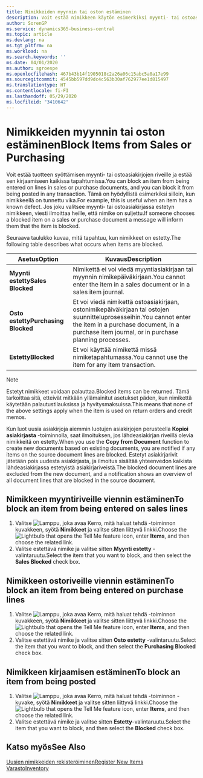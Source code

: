 ```yaml
---
title: Nimikkeiden myynnin tai oston estäminen
description: Voit estää nimikkeen käytön esimerkiksi myynti- tai ostoasiakirjoissa.
author: SorenGP
ms.service: dynamics365-business-central
ms.topic: article
ms.devlang: na
ms.tgt_pltfrm: na
ms.workload: na
ms.search.keywords: ''
ms.date: 04/01/2020
ms.author: sgroespe
ms.openlocfilehash: 467b43b14f1905018c2a26a06c15abc5a0a17e99
ms.sourcegitcommit: 4545bb597dd9dc4c563b30af762977ee1d815497
ms.translationtype: HT
ms.contentlocale: fi-FI
ms.lasthandoff: 05/29/2020
ms.locfileid: "3410642"
---
```

# <a name="block-items-from-sales-or-purchasing"></a><span data-ttu-id="f3cc5-103">Nimikkeiden myynnin tai oston estäminen</span><span class="sxs-lookup"><span data-stu-id="f3cc5-103">Block Items from Sales or Purchasing</span></span>
<span data-ttu-id="f3cc5-104">Voit estää tuotteen syöttämisen myynti- tai ostoasiakirjojen riveille ja estää sen kirjaamiseen kaikissa tapahtumissa.</span><span class="sxs-lookup"><span data-stu-id="f3cc5-104">You can block an item from being entered on lines in sales or purchase documents, and you can block it from being posted in any transaction.</span></span> <span data-ttu-id="f3cc5-105">Tämä on hyödyllistä esimerkiksi silloin, kun nimikkeellä on tunnettu vika.</span><span class="sxs-lookup"><span data-stu-id="f3cc5-105">For example, this is useful when an item has a known defect.</span></span> <span data-ttu-id="f3cc5-106">Jos joku valitsee myynti- tai ostoasiakirjassa estetyn nimikkeen, viesti ilmoittaa heille, että nimike on suljettu.</span><span class="sxs-lookup"><span data-stu-id="f3cc5-106">If someone chooses a blocked item on a sales or purchase document a message will inform them that the item is blocked.</span></span>

<span data-ttu-id="f3cc5-107">Seuraava taulukko kuvaa, mitä tapahtuu, kun nimikkeet on estetty.</span><span class="sxs-lookup"><span data-stu-id="f3cc5-107">The following table describes what occurs when items are blocked.</span></span>  

|<span data-ttu-id="f3cc5-108">Asetus</span><span class="sxs-lookup"><span data-stu-id="f3cc5-108">Option</span></span>|<span data-ttu-id="f3cc5-109">Kuvaus</span><span class="sxs-lookup"><span data-stu-id="f3cc5-109">Description</span></span>|  
|--------------------|------------|  
|<span data-ttu-id="f3cc5-110">**Myynti estetty**</span><span class="sxs-lookup"><span data-stu-id="f3cc5-110">**Sales Blocked**</span></span>|<span data-ttu-id="f3cc5-111">Nimikettä ei voi viedä myyntiasiakirjaan tai myynnin nimikepäiväkirjaan.</span><span class="sxs-lookup"><span data-stu-id="f3cc5-111">You cannot enter the item in a sales document or in a sales item journal.</span></span>|  
|<span data-ttu-id="f3cc5-112">**Osto estetty**</span><span class="sxs-lookup"><span data-stu-id="f3cc5-112">**Purchasing Blocked**</span></span>|<span data-ttu-id="f3cc5-113">Et voi viedä nimikettä ostoasiakirjaan, ostonimikepäiväkirjaan tai ostojen suunnitteluprosesseihin.</span><span class="sxs-lookup"><span data-stu-id="f3cc5-113">You cannot enter the item in a purchase document, in a purchase item journal, or in purchase planning processes.</span></span>|  
|<span data-ttu-id="f3cc5-114">**Estetty**</span><span class="sxs-lookup"><span data-stu-id="f3cc5-114">**Blocked**</span></span>|<span data-ttu-id="f3cc5-115">Et voi käyttää nimikettä missä nimiketapahtumassa.</span><span class="sxs-lookup"><span data-stu-id="f3cc5-115">You cannot use the item for any item transaction.</span></span>|  

> [!NOTE]
> <span data-ttu-id="f3cc5-116">Estetyt nimikkeet voidaan palauttaa.</span><span class="sxs-lookup"><span data-stu-id="f3cc5-116">Blocked items can be returned.</span></span> <span data-ttu-id="f3cc5-117">Tämä tarkoittaa sitä, etteivät mitkään yllämainitut asetukset päden, kun nimikettä käytetään palautustilauksissa ja hyvitysmaksuissa.</span><span class="sxs-lookup"><span data-stu-id="f3cc5-117">This means that none of the above settings apply when the item is used on return orders and credit memos.</span></span>

<span data-ttu-id="f3cc5-118">Kun luot uusia asiakirjoja aiemmin luotujen asiakirjojen perusteella **Kopioi asiakirjasta** -toiminnolla, saat ilmoituksen, jos lähdeasiakirjan riveillä olevia nimikkeitä on estetty.</span><span class="sxs-lookup"><span data-stu-id="f3cc5-118">When you use the **Copy from Document** function to create new documents based on existing documents, you are notified if any items on the source document lines are blocked.</span></span> <span data-ttu-id="f3cc5-119">Estetyt asiakirjarivit jätetään pois uudesta asiakirjasta, ja ilmoitus sisältää yhteenvedon kaikista lähdeasiakirjassa estetyistä asiakirjariveistä.</span><span class="sxs-lookup"><span data-stu-id="f3cc5-119">The blocked document lines are excluded from the new document, and a notification shows an overview of all document lines that are blocked in the source document.</span></span>

## <a name="to-block-an-item-from-being-entered-on-sales-lines"></a><span data-ttu-id="f3cc5-120">Nimikkeen myyntiriveille viennin estäminen</span><span class="sxs-lookup"><span data-stu-id="f3cc5-120">To block an item from being entered on sales lines</span></span>  
1.  <span data-ttu-id="f3cc5-121">Valitse ![Lamppu, joka avaa Kerro, mitä haluat tehdä -toiminnon](media/ui-search/search_small.png "Kerro, mitä haluat tehdä") kuvakkeen, syötä **Nimikkeet** ja valitse sitten liittyvä linkki.</span><span class="sxs-lookup"><span data-stu-id="f3cc5-121">Choose the ![Lightbulb that opens the Tell Me feature](media/ui-search/search_small.png "Tell me what you want to do") icon, enter **Items**, and then choose the related link.</span></span>  
2.  <span data-ttu-id="f3cc5-122">Valitse estettävä nimike ja valitse sitten **Myynti estetty** -valintaruutu.</span><span class="sxs-lookup"><span data-stu-id="f3cc5-122">Select the item that you want to block, and then select the **Sales Blocked** check box.</span></span>  

## <a name="to-block-an-item-from-being-entered-on-purchase-lines"></a><span data-ttu-id="f3cc5-123">Nimikkeen ostoriveille viennin estäminen</span><span class="sxs-lookup"><span data-stu-id="f3cc5-123">To block an item from being entered on purchase lines</span></span>  
1.  <span data-ttu-id="f3cc5-124">Valitse ![Lamppu, joka avaa Kerro, mitä haluat tehdä -toiminnon](media/ui-search/search_small.png "Kerro, mitä haluat tehdä") kuvakkeen, syötä **Nimikkeet** ja valitse sitten liittyvä linkki.</span><span class="sxs-lookup"><span data-stu-id="f3cc5-124">Choose the ![Lightbulb that opens the Tell Me feature](media/ui-search/search_small.png "Tell me what you want to do") icon, enter **Items**, and then choose the related link.</span></span>  
2.  <span data-ttu-id="f3cc5-125">Valitse estettävä nimike ja valitse sitten **Osto estetty** -valintaruutu.</span><span class="sxs-lookup"><span data-stu-id="f3cc5-125">Select the item that you want to block, and then select the **Purchasing Blocked** check box.</span></span>  

## <a name="to-block-an-item-from-being-posted"></a><span data-ttu-id="f3cc5-126">Nimikkeen kirjaamisen estäminen</span><span class="sxs-lookup"><span data-stu-id="f3cc5-126">To block an item from being posted</span></span>
1. <span data-ttu-id="f3cc5-127">Valitse ![Lamppu, joka avaa Kerro, mitä haluat tehdä -toiminnon](media/ui-search/search_small.png "Kerro, mitä haluat tehdä") -kuvake, syötä **Nimikkeet** ja valitse sitten liittyvä linkki.</span><span class="sxs-lookup"><span data-stu-id="f3cc5-127">Choose the ![Lightbulb that opens the Tell Me feature](media/ui-search/search_small.png "Tell me what you want to do") icon, enter **Items**, and then choose the related link.</span></span>
2. <span data-ttu-id="f3cc5-128">Valitse estettävä nimike ja valitse sitten **Estetty**-valintaruutu.</span><span class="sxs-lookup"><span data-stu-id="f3cc5-128">Select the item that you want to block, and then select the **Blocked** check box.</span></span>

## <a name="see-also"></a><span data-ttu-id="f3cc5-129">Katso myös</span><span class="sxs-lookup"><span data-stu-id="f3cc5-129">See Also</span></span>  
[<span data-ttu-id="f3cc5-130">Uusien nimikkeiden rekisteröiminen</span><span class="sxs-lookup"><span data-stu-id="f3cc5-130">Register New Items</span></span>](inventory-how-register-new-items.md)  
[<span data-ttu-id="f3cc5-131">Varasto</span><span class="sxs-lookup"><span data-stu-id="f3cc5-131">Inventory</span></span>](inventory-manage-inventory.md)  

